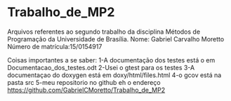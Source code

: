 # Trabalho_de_MP2
Arquivos referentes ao segundo trabalho da disciplina Métodos de Programação da Universidade de Brasília.
Nome: Gabriel Carvalho Moretto
Número de matrícula:15/0154917

Coisas importantes a se saber:
1-A documentação dos testes está o em Documentacao_dos_testes.odt
2-Usei o gtest para os testes
3-A documentaçao do doxygen está em doxy/html/files.html
4-o gcov está na pasta src
5-meu repositorio no github eh o endereço https://github.com/GabrielCMoretto/Trabalho_de_MP2
